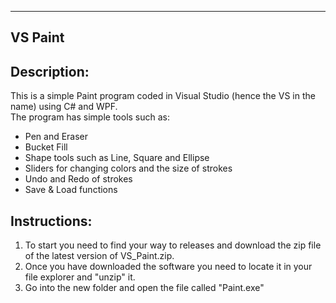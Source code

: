  --------
  VS Paint
  --------

## Description:
This is a simple Paint program coded in Visual Studio (hence the VS in the name) using C# and WPF.  
  The program has simple tools such as:
  - Pen and Eraser
  - Bucket Fill
  - Shape tools such as Line, Square and Ellipse
  - Sliders for changing colors and the size of strokes
  - Undo and Redo of strokes
  - Save & Load functions


## Instructions:
  1. To start you need to find your way to releases and download the zip file of the latest version of VS_Paint.zip.
  2. Once you have downloaded the software you need to locate it in your file explorer and "unzip" it.
  3. Go into the new folder and open the file called "Paint.exe"
  
